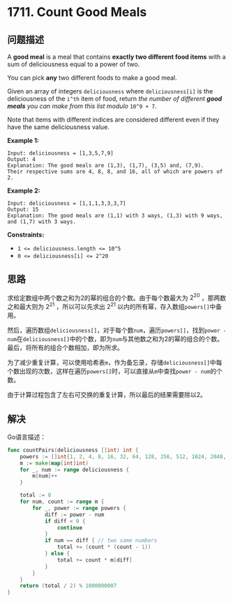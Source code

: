 # 1711. Count Good Meals

## 问题描述

A **good meal** is a meal that contains **exactly two different food items** with a sum of deliciousness equal to a power of two.

You can pick **any** two different foods to make a good meal.

Given an array of integers `deliciousness` where `deliciousness[i]` is the deliciousness of the `i^th` item of food, return *the number of different **good meals** you can make from this list modulo* `10^9 + 7`.

Note that items with different indices are considered different even if they have the same deliciousness value.

**Example 1:**

```
Input: deliciousness = [1,3,5,7,9]
Output: 4
Explanation: The good meals are (1,3), (1,7), (3,5) and, (7,9).
Their respective sums are 4, 8, 8, and 16, all of which are powers of 2.
```

**Example 2:**

```
Input: deliciousness = [1,1,1,3,3,3,7]
Output: 15
Explanation: The good meals are (1,1) with 3 ways, (1,3) with 9 ways, and (1,7) with 3 ways.
```

**Constraints:**

- `1 <= deliciousness.length <= 10^5`
- `0 <= deliciousness[i] <= 2^20`

## 思路

求给定数组中两个数之和为2的幂的组合的个数。由于每个数最大为 $2^{20}$ ，那两数之和最大则为 $2^{21}$ ，所以可以先求出 $2^{21}$ 以内的所有幂，存入数组`powers[]`中备用。

然后，遍历数组`deliciousness[]`，对于每个数`num`，遍历`powers[]`，找到`power - num`在`deliciousness[]`中的个数，即为`num`与其他数之和为2的幂的组合的个数。最后，将所有的组合个数相加，即为所求。

为了减少重复计算，可以使用哈希表`m`，作为备忘录，存储`deliciousness[]`中每个数出现的次数，这样在遍历`powers[]`时，可以直接从`m`中查找`power - num`的个数。

由于计算过程包含了左右可交换的重复计算，所以最后的结果需要除以2。

## 解决

Go语言描述：

```go
func countPairs(deliciousness []int) int {
    powers := []int{1, 2, 4, 8, 16, 32, 64, 128, 256, 512, 1024, 2048, 4096, 8192, 16384, 32768, 65536, 131072, 262144, 524288, 1048576, 2097152}
    m := make(map[int]int)
    for _, num := range deliciousness {
        m[num]++
    }

    total := 0
    for num, count := range m {
        for _, power := range powers {
            diff := power - num
            if diff < 0 {
                continue
            }
            if num == diff { // two same numbers
                total += (count * (count - 1))
            } else {
                total += count * m[diff]
            }
        }
    }
    return (total / 2) % 1000000007
}
```
